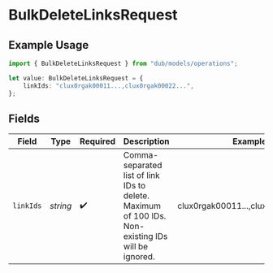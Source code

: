 # BulkDeleteLinksRequest

## Example Usage

```typescript
import { BulkDeleteLinksRequest } from "dub/models/operations";

let value: BulkDeleteLinksRequest = {
    linkIds: "clux0rgak00011...,clux0rgak00022...",
};
```

## Fields

| Field                                                                                             | Type                                                                                              | Required                                                                                          | Description                                                                                       | Example                                                                                           |
| ------------------------------------------------------------------------------------------------- | ------------------------------------------------------------------------------------------------- | ------------------------------------------------------------------------------------------------- | ------------------------------------------------------------------------------------------------- | ------------------------------------------------------------------------------------------------- |
| `linkIds`                                                                                         | *string*                                                                                          | :heavy_check_mark:                                                                                | Comma-separated list of link IDs to delete. Maximum of 100 IDs. Non-existing IDs will be ignored. | clux0rgak00011...,clux0rgak00022...                                                               |